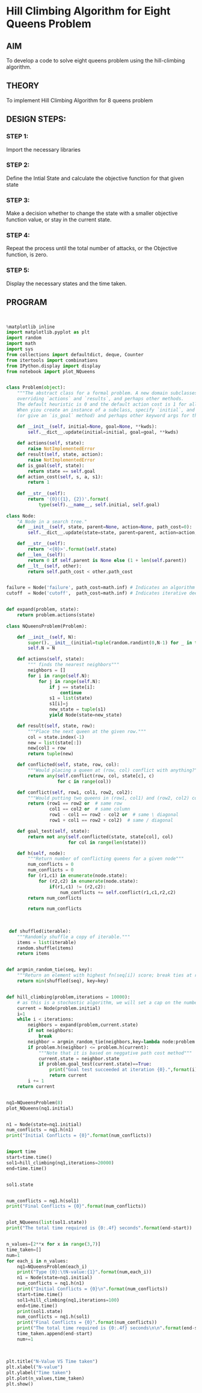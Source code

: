 # Hill Climbing Algorithm for Eight Queens Problem
## AIM

To develop a code to solve eight queens problem using the hill-climbing algorithm.

## THEORY
To implement Hill Climbing Algorithm for 8 queens problem

## DESIGN STEPS:
 
### STEP 1:
Import the necessary libraries

### STEP 2:
Define the Intial State and calculate the objective function for that given state
### STEP 3:
Make a decision whether to change the state with a smaller objective function value, or stay in the current state.
### STEP 4:
Repeat the process until the total number of attacks, or the Objective function, is zero.
### STEP 5:
Display the necessary states and the time taken.


## PROGRAM
```python


%matplotlib inline
import matplotlib.pyplot as plt
import random
import math
import sys
from collections import defaultdict, deque, Counter
from itertools import combinations
from IPython.display import display
from notebook import plot_NQueens


class Problem(object):
    """The abstract class for a formal problem. A new domain subclasses this,
    overriding `actions` and `results`, and perhaps other methods.
    The default heuristic is 0 and the default action cost is 1 for all states.
    When yiou create an instance of a subclass, specify `initial`, and `goal` states 
    (or give an `is_goal` method) and perhaps other keyword args for the subclass."""

    def __init__(self, initial=None, goal=None, **kwds): 
        self.__dict__.update(initial=initial, goal=goal, **kwds) 
        
    def actions(self, state):        
        raise NotImplementedError
    def result(self, state, action): 
        raise NotImplementedError
    def is_goal(self, state):        
        return state == self.goal
    def action_cost(self, s, a, s1): 
        return 1
    
    def __str__(self):
        return '{0}({1}, {2})'.format(
            type(self).__name__, self.initial, self.goal)
            
class Node:
    "A Node in a search tree."
    def __init__(self, state, parent=None, action=None, path_cost=0):
        self.__dict__.update(state=state, parent=parent, action=action, path_cost=path_cost)

    def __str__(self): 
        return '<{0}>'.format(self.state)
    def __len__(self): 
        return 0 if self.parent is None else (1 + len(self.parent))
    def __lt__(self, other): 
        return self.path_cost < other.path_cost


failure = Node('failure', path_cost=math.inf) # Indicates an algorithm couldn't find a solution.
cutoff  = Node('cutoff',  path_cost=math.inf) # Indicates iterative deepening search was cut off.


def expand(problem, state):
    return problem.actions(state)
    
class NQueensProblem(Problem):

    def __init__(self, N):
        super().__init__(initial=tuple(random.randint(0,N-1) for _ in tuple(range(N))))
        self.N = N

    def actions(self, state):
        """ finds the nearest neighbors"""
        neighbors = []
        for i in range(self.N):
            for j in range(self.N):
                if j == state[i]:
                    continue
                s1 = list(state)
                s1[i]=j
                new_state = tuple(s1)
                yield Node(state=new_state)

    def result(self, state, row):
        """Place the next queen at the given row."""
        col = state.index(-1)
        new = list(state[:])
        new[col] = row
        return tuple(new)

    def conflicted(self, state, row, col):
        """Would placing a queen at (row, col) conflict with anything?"""
        return any(self.conflict(row, col, state[c], c)
                   for c in range(col))

    def conflict(self, row1, col1, row2, col2):
        """Would putting two queens in (row1, col1) and (row2, col2) conflict?"""
        return (row1 == row2 or  # same row
                col1 == col2 or  # same column
                row1 - col1 == row2 - col2 or  # same \ diagonal
                row1 + col1 == row2 + col2)  # same / diagonal

    def goal_test(self, state):
        return not any(self.conflicted(state, state[col], col)
                       for col in range(len(state)))

    def h(self, node):
        """Return number of conflicting queens for a given node"""
        num_conflicts = 0
        num_conflicts = 0
        for (r1,c1) in enumerate(node.state):
            for (r2,c2) in enumerate(node.state):
                if(r1,c1) != (r2,c2):
                    num_conflicts += self.conflict(r1,c1,r2,c2)
        return num_conflicts

        return num_conflicts
        
        
        
 def shuffled(iterable):
    """Randomly shuffle a copy of iterable."""
    items = list(iterable)
    random.shuffle(items)
    return items


def argmin_random_tie(seq, key):
    """Return an element with highest fn(seq[i]) score; break ties at random."""
    return min(shuffled(seq), key=key)


def hill_climbing(problem,iterations = 10000):
    # as this is a stochastic algorithm, we will set a cap on the number of iterations        
    current = Node(problem.initial)
    i=1
    while i < iterations:
        neighbors = expand(problem,current.state)
        if not neighbors:
            break
        neighbor = argmin_random_tie(neighbors,key=lambda node:problem.h(node))
        if problem.h(neighbor) <= problem.h(current):
            """Note that it is based on neggative path cost method"""
            current.state = neighbor.state
            if problem.goal_test(current.state)==True:
                print("Goal test succeeded at iteration {0}.",format(i))
                return current
        i += 1        
    return current    


nq1=NQueensProblem(8)
plot_NQueens(nq1.initial)


n1 = Node(state=nq1.initial)
num_conflicts = nq1.h(n1)
print("Initial Conflicts = {0}".format(num_conflicts))


import time
start=time.time()
sol1=hill_climbing(nq1,iterations=20000)
end=time.time()


sol1.state


num_conflicts = nq1.h(sol1)
print("Final Conflicts = {0}".format(num_conflicts))


plot_NQueens(list(sol1.state))
print("The total time required is {0:.4f} seconds".format(end-start))


n_values=[2**x for x in range(3,7)]
time_taken=[]
num=1
for each_i in n_values:
    nq1=NQueensProblem(each_i)
    print("Type {0}:\tN-value:{1}".format(num,each_i))
    n1 = Node(state=nq1.initial)
    num_conflicts = nq1.h(n1)
    print("Initial Conflicts = {0}\n".format(num_conflicts))
    start=time.time()
    sol1=hill_climbing(nq1,iterations=100)
    end=time.time()
    print(sol1.state)
    num_conflicts = nq1.h(sol1)
    print("Final Conflicts = {0}".format(num_conflicts))
    print("The total time required is {0:.4f} seconds\n\n".format(end-start))
    time_taken.append(end-start)
    num+=1
    
    
    
plt.title("N-Value VS Time taken")
plt.xlabel("N-value")
plt.ylabel("Time taken")
plt.plot(n_values,time_taken)
plt.show()


```


## <br/><br/><br/><br/><br/><br/><br/><br/><br/><br/><br/><br/><br/><br/><br/><br/><br/>OUTPUT:

<br/><br/>![ab1](https://user-images.githubusercontent.com/75235789/169748298-19fb4bb5-386b-493f-b743-b3c67fd5d317.jpg)

<br/>![ab2](https://user-images.githubusercontent.com/75235789/169748295-f87e8932-c63e-4602-ba59-57203e9f49f0.jpg)
<br/>![ab3](https://user-images.githubusercontent.com/75235789/169748289-ce9ad2a9-8b6e-45af-8573-41322c6c0afb.jpg)
<br/>![ab4](https://user-images.githubusercontent.com/75235789/169748370-0cbecb2b-ba1a-48a8-98ee-be0c02c63f69.jpg)
<br/>![ab5](https://user-images.githubusercontent.com/75235789/169748366-99ad7247-fbe7-47d9-8e2e-04ab65b30866.jpg)

<br/>![ab6](https://user-images.githubusercontent.com/75235789/169748342-1458960a-27fb-49ec-b2de-c7c70b206513.jpg)

![ab7](https://user-images.githubusercontent.com/75235789/169748304-a86946ac-48e7-4f52-8905-f4521c4c9612.jpg)




The larger the state space, the longer it take to complete the search.

## <br/><br/><br/><br/><br/><br/><br/><br/><br/><br/><br/><br/><br/><br/><br/><br/><br/><br/><br/><br/>Time Complexity Plot
#### Plot a graph for various value of N and time(seconds)

![Screenshot 2022-05-23 103823](https://user-images.githubusercontent.com/75235789/169747756-0f78e1a4-034b-4cb5-a8d2-dcb6ad79291b.jpg)



## <br/><br/><br/><br/><br/><br/><br/><br/><br/>RESULT:

Hence, a code to solve eight queens problem using the hill-climbing algorithm has been implemented.

